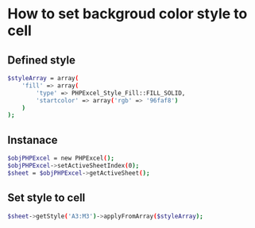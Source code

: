 # How to set backgroud color style to cell

## Defined style

```bash
$styleArray = array(
    'fill' => array(
        'type' => PHPExcel_Style_Fill::FILL_SOLID,
        'startcolor' => array('rgb' => '96faf8')
    )
);
```

## Instanace

```bash
$objPHPExcel = new PHPExcel();
$objPHPExcel->setActiveSheetIndex(0);
$sheet = $objPHPExcel->getActiveSheet();
```

## Set style to cell

```bash
$sheet->getStyle('A3:M3')->applyFromArray($styleArray);
```
